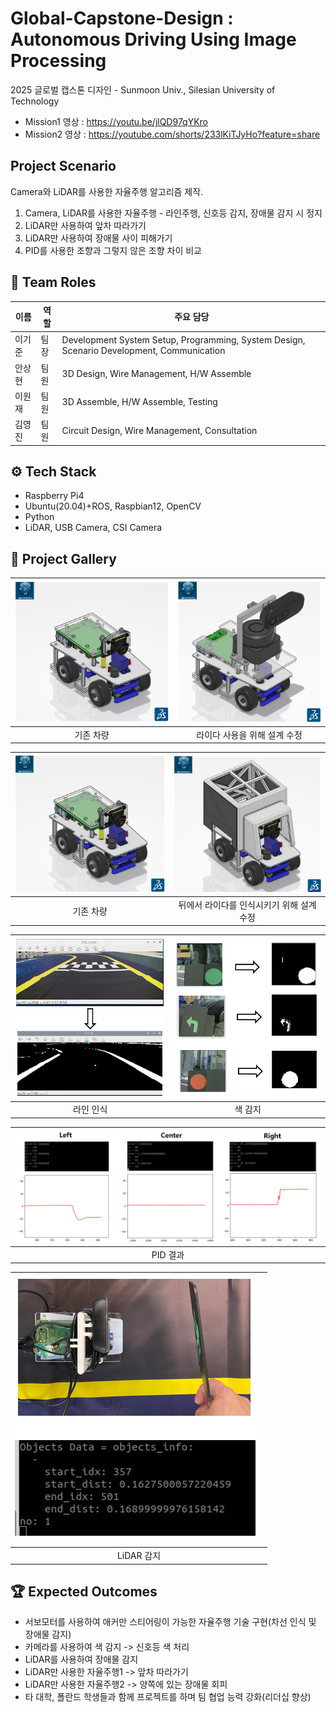# Global-Capstone-Design : Autonomous Driving Using Image Processing
2025 글로벌 캡스톤 디자인 - Sunmoon Univ., Silesian University of Technology

- Mission1 영상 : https://youtu.be/jlQD97qYKro
- Mission2 영상 : https://youtube.com/shorts/233lKiTJyHo?feature=share

## Project Scenario
Camera와 LiDAR를 사용한 자율주행 알고리즘 제작.
1. Camera, LiDAR를 사용한 자율주행 - 라인주행, 신호등 감지, 장애물 감지 시 정지
2. LiDAR만 사용하여 앞차 따라가기
3. LiDAR만 사용하여 장애물 사이 피해가기
4. PID를 사용한 조향과 그렇지 않은 조향 차이 비교

## 👥 Team Roles
| 이름 | 역할 | 주요 담당 |
|------|------|-----------|
| 이기준 | 팀장 | Development System Setup, Programming, System Design, Scenario Development, Communication |
| 안상현 | 팀원 | 3D Design, Wire Management, H/W Assemble |
| 이원재 | 팀원 | 3D Assemble, H/W Assemble, Testing |
| 김영진 | 팀원 | Circuit Design, Wire Management, Consultation |

## ⚙️ Tech Stack
- Raspberry Pi4
- Ubuntu(20.04)+ROS, Raspbian12, OpenCV
- Python
- LiDAR, USB Camera, CSI Camera

## 📸 Project Gallery
| ![기존 차량](https://github.com/KIJUN24/Global-Capstone-Design/blob/master/Pictures%20of%20Project/%EA%B8%B0%EC%A1%B4%20%EC%B0%A8%EB%9F%89%20%EC%84%A4%EA%B3%84.png) |  ![라이다 사용을 위한 설계 수정](https://github.com/KIJUN24/Global-Capstone-Design/blob/master/Pictures%20of%20Project/%EB%9D%BC%EC%9D%B4%EB%8B%A4%20%EC%B0%A8%EB%9F%89%20%EC%84%A4%EA%B3%84.png) |
|:---:|:---:|
| 기존 차량 | 라이다 사용을 위해 설계 수정 |

| ![기존 차량](https://github.com/KIJUN24/Global-Capstone-Design/blob/master/Pictures%20of%20Project/%EA%B8%B0%EC%A1%B4%20%EC%B0%A8%EB%9F%89%20%EC%84%A4%EA%B3%84.png) | ![PID 앞 차량](https://github.com/KIJUN24/Global-Capstone-Design/blob/master/Pictures%20of%20Project/PID%20%EC%95%9E%20%EC%B0%A8%EB%9F%89%20%EC%84%A4%EA%B3%84.png) |
|:---:|:---:|
| 기존 차량 | 뒤에서 라이다를 인식시키기 위해 설계 수정 |

| ![라인 인식](https://github.com/KIJUN24/Global-Capstone-Design/blob/master/Pictures%20of%20Project/%EB%9D%BC%EC%9D%B8%20%EC%9D%B8%EC%8B%9D%20%EC%82%AC%EC%A7%84.png) | ![색 감지](https://github.com/KIJUN24/Global-Capstone-Design/blob/master/Pictures%20of%20Project/%EC%83%89%20%EA%B0%90%EC%A7%80.png) |
|:---:|:---:|
| 라인 인식 | 색 감지 |

| ![PID 결과](https://github.com/KIJUN24/Global-Capstone-Design/blob/master/Pictures%20of%20Project/PID%20%EC%A1%B0%ED%96%A5%20%EA%B2%B0%EA%B3%BC%EA%B0%92.png) |
|:---:|
| PID 결과 |

| ![LiDAR 감지](https://github.com/KIJUN24/Global-Capstone-Design/blob/master/Pictures%20of%20Project/%EB%9D%BC%EC%9D%B4%EB%8B%A4%20%EC%9D%B8%EC%8B%9D.png) |
|:---:|
| LiDAR 감지 |

## 🏆 Expected Outcomes
- 서보모터를 사용하여 애커만 스티어링이 가능한 자율주행 기술 구현(차선 인식 및 장애물 감지)
- 카메라를 사용하여 색 감지 -> 신호등 색 처리
- LiDAR를 사용하여 장애물 감지
- LiDAR만 사용한 자율주행1 -> 앞차 따라가기
- LiDAR만 사용한 자율주행2 -> 양쪽에 있는 장애물 회피
- 타 대학, 폴란드 학생들과 함께 프로젝트를 하며 팀 협업 능력 강화(리더십 향상)
